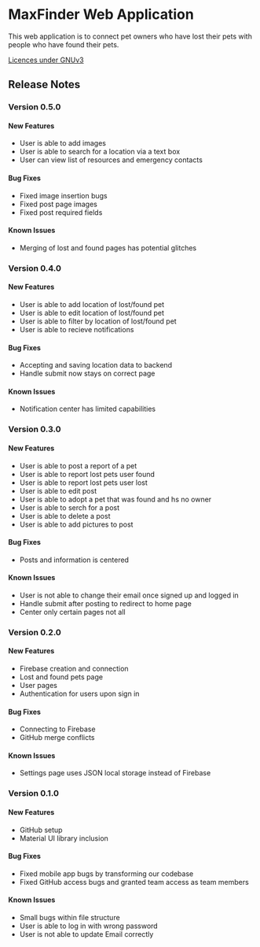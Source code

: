 # MaxFinder Web Application
This web application is to connect pet owners who have lost their pets with people who have found their pets.

[Licences under GNUv3 ](LICENSE.md)

## Release Notes


### Version 0.5.0

#### New Features
* User is able to add images
* User is able to search for a location via a text box
* User can view list of resources and emergency contacts


#### Bug Fixes
* Fixed image insertion bugs
* Fixed post page images
* Fixed post required fields


#### Known Issues
* Merging of lost and found pages has potential glitches


### Version 0.4.0

#### New Features
* User is able to add location of lost/found pet
* User is able to edit location of lost/found pet
* User is able to filter by location of lost/found pet
* User is able to recieve notifications


#### Bug Fixes
* Accepting and saving location data to backend
* Handle submit now stays on correct page


#### Known Issues
* Notification center has limited capabilities


### Version 0.3.0

#### New Features
* User is able to post a report of a pet
* User is able to report lost pets user found
* User is able to report lost pets user lost
* User is able to edit post
* User is able to adopt a pet that was found and hs no owner 
* User is able to serch for a post
* User is able to delete a post
* User is able to add pictures to post

#### Bug Fixes
* Posts and information is centered  

#### Known Issues
* User is not able to change their email once signed up and logged in
* Handle submit after posting to redirect to home page
* Center only certain pages not all








### Version 0.2.0

#### New Features
* Firebase creation and connection
* Lost and found pets page
* User pages
* Authentication for users upon sign in 

#### Bug Fixes
* Connecting to Firebase
* GitHub merge conflicts

#### Known Issues
* Settings page uses JSON local storage instead of Firebase






### Version 0.1.0

#### New Features
* GitHub setup
* Material UI library inclusion

#### Bug Fixes
* Fixed mobile app bugs by transforming our codebase 
* Fixed GitHub access bugs and granted team access as team members 

#### Known Issues
* Small bugs within file structure
* User is able to log in with wrong password
* User is not able to update Email correctly

